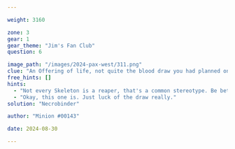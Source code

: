 ```yaml
---

weight: 3160

zone: 3
gear: 1
gear_theme: "Jim's Fan Club"
question: 6

image_path: "/images/2024-pax-west/311.png"
clue: "An Offering of life, not quite the blood draw you had planned on. But with Jim's cousin _____ inbound, you can't be sure what hand you will be dealt."
free_hints: []
hints:
  - "Not every Skeleton is a reaper, that's a common stereotype. Be better."
  - "Okay, this one is. Just luck of the draw really."
solution: "Necrobinder"

author: "Minion #00143"

date: 2024-08-30

---
```



